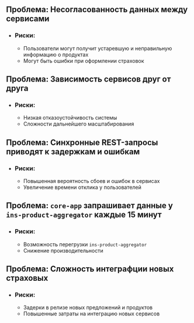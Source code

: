 ## Проблема: Несогласованность данных между сервисами

-   ### Риски:
    -   Пользователи могут получит устаревшую и неправильную информацию о продуктах
    -   Могут быть ошибки при оформлении страховок

## Проблема: Зависимость сервисов друг от друга

-   ### Риски:
    -   Низкая отказоустойчивость системы
    -   Сложности дальнейшего масштабирования

## Проблема: Синхронные REST-запросы приводят к задержкам и ошибкам

-   ### Риски:
    -   Повышенная вероятность сбоев и ошибок в сервисах
    -   Увеличение времени отклика у пользователей

## Проблема: `core-app` запрашивает данные у `ins-product-aggregator` каждые 15 минут

-   ### Риски:
    -   Возможность перегрузки `ins-product-aggregator`
    -   Снижение производительности

## Проблема: Сложность интеграфции новых страховых

-   ### Риски:
    -   Задерки в релизе новых предложений и продуктов
    -   Повышенные затраты на интеграцию новых сервисов

